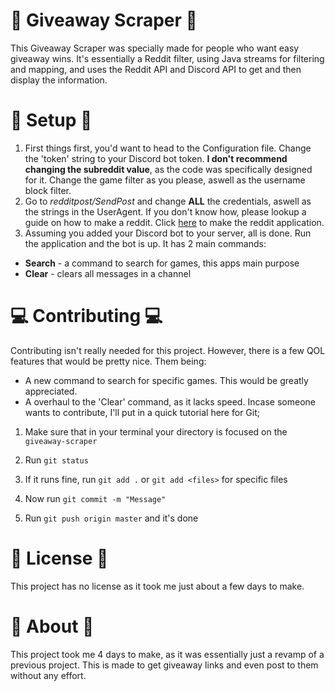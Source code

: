 # 🎁 Giveaway Scraper 🎁
 This Giveaway Scraper was specially made for people who want easy giveaway wins. It's essentially a Reddit filter, using Java streams for filtering and mapping, and uses the Reddit API and Discord API to get and then display the information. 
 # 📝 Setup 📝
  1. First things first, you'd want to head to the Configuration file. Change the 'token' string to your Discord bot token. **I don't recommend changing the subreddit value**, as the code was specifically designed for it. Change the game filter as you please, aswell as the username block filter. 
  2. Go to *redditpost/SendPost* and change **ALL** the credentials, aswell as the strings in the UserAgent. If you don't know how, please lookup a guide on how to make a reddit. Click [here](https://ssl.reddit.com/prefs/apps/) to make the reddit application. 
  3. Assuming you added your Discord bot to your server, all is done. Run the application and the bot is up. 
  It has 2 main commands: 
  - **Search** - a command to search for games, this apps main purpose 
  - **Clear** - clears all messages in a channel 
  # 💻 Contributing 💻 
  Contributing isn't really needed for this project. However, there is a few QOL features that would be pretty nice. Them being: 
  - A new command to search for specific games. This would be greatly appreciated. 
  - A overhaul to the 'Clear' command, as it lacks speed. 
  Incase someone wants to contribute, I'll put in a quick tutorial here for Git;
   1. Make sure that in your terminal your directory is focused on the `giveaway-scraper` 
   2. Run ```git status``` 
   3. If it runs fine, run ```git add .``` or ```git add <files>``` for specific files 
   4. Now run ```git commit -m "Message"``` 
   
   5. Run ```git push origin master``` and it's done

   # 📄 License 📄 
   This project has no license as it took me just about a few days to make.

   # 🚀 About  🚀
This project took me 4 days to make, as it was essentially just a revamp of a previous project. This is made to get giveaway links and even post to them without any effort.

